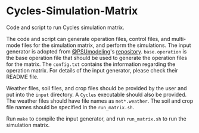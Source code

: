 # Cycles-Simulation-Matrix
Code and script to run Cycles simulation matrix.


The code and script can generate operation files, control files, and multi-mode files for the simulation matrix, and perform the simulations.
The input generator is adopted from [@PSUmodeling](https://github.com/PSUmodeling)'s [repository](https://github.com/PSUmodeling/Input-Generator).
`base.operation` is the base operation file that should be used to generate the operation files for the matrix.
The `config.txt` contains the information regarding the operation matrix.
For details of the input generator, please check their README file.

Weather files, soil files, and crop files should be provided by the user and put into the `input` directory.
A `Cycles` executable should also be provided.
The weather files should have file names as `met*.weather`.
The soil and crop file names should be specified in the `run_matrix.sh`.

Run `make` to compile the input generator, and run `run_matrix.sh` to run the simulation matrix.
